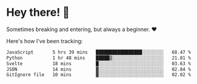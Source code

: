 # Hey there! 👋
Sometimes breaking and entering, but always a beginner. ❤️

Here's how I've been tracking:
<!--START_SECTION:waka-->

```txt
JavaScript       5 hrs 39 mins   █████████████████░░░░░░░░   68.47 %
Python           1 hr 48 mins    █████▒░░░░░░░░░░░░░░░░░░░   21.81 %
Svelte           18 mins         █░░░░░░░░░░░░░░░░░░░░░░░░   03.63 %
JSON             14 mins         ▓░░░░░░░░░░░░░░░░░░░░░░░░   02.84 %
GitIgnore file   10 mins         ▓░░░░░░░░░░░░░░░░░░░░░░░░   02.02 %
```

<!--END_SECTION:waka-->
